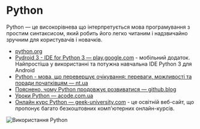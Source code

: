 # Python

Python — це високорівнева що інтерпретується мова програмування з простим синтаксисом, який робить його легко читаним і надзвичайно зручним для користувачів і новачків.

- [python.org](https://www.python.org/)
- [Pydroid 3 - IDE for Python 3 — play.google.com](https://play.google.com/store/apps/details?id=ru.iiec.pydroid3) - мобільний додаток. Найпростіша у використанні та потужна навчальна IDE Python 3 для Android
- [Python - мова, що перевершує очікування: переваги, можливості та поради початківцям — nt.ua](https://nt.ua/blog/python-is-a-language-that-exceeds-expectations)
- [Пояснено, чому Python продовжує розвиватися — github.blog](https://github.blog/2023-03-02-why-python-keeps-growing-explained/)
- [Уроки Python — acode.com.ua](https://acode.com.ua/lessons-python/)
- [Онлайн курс Python — geek-university.com](https://geek-university.com/python-online-course/) - це освітній веб-сайт, що пропонує багато безкоштовних комп'ютерних онлайн-курсів.

![Використання Python](./assets/python-used.png)